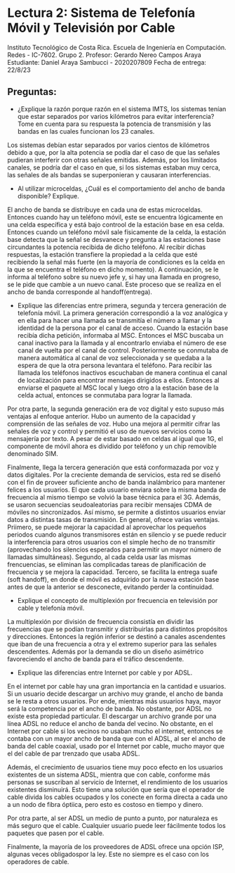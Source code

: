 # Lectura 2: Sistema de Telefonía Móvil y Televisión por Cable

Instituto Tecnológico de Costa Rica. 
Escuela de Ingeniería en Computación. 
Redes - IC-7602.
Grupo 2. 
Profesor: Gerardo Nereo Campos Araya
Estudiante: Daniel Araya Sambucci - 2020207809
Fecha de entrega: 22/8/23

## Preguntas:

* ¿Explique la razón porque razón en el sistema IMTS, los sistemas tenían que estar separados por varios kilómetros para evitar interferencia? Tome en cuenta para su respuesta la potencia de transmisión y las bandas en las cuales funcionan los 23 canales.

Los sistemas debían estar separados por varios cientos de kilómetros debido a que, por la alta potencia se podía dar el caso de que las señales pudieran interferir con otras señales emitidas. Además, por los limitados canales, se podría dar el caso en que, si los sistemas estaban muy cerca, las señales de als bandas se superponieran y causaran interferencias.

* Al utilizar microceldas, ¿Cuál es el comportamiento del ancho de banda disponible? Explique.

El ancho de banda se distribuye en cada una de estas microceldas. Entonces cuando hay un teléfono móvil, este se encuentra lógicamente en una celda específica y está bajo controol de la estación base en esa celda. Entonces cuando un teléfono móvil sale físicamente de la celda, la estación base detecta que la señal se desvanece y  pregunta a las estaciones base circundantes la potencia recibida de dicho teléfono. Al recibir dichas respuestas, la estación transfiere la propiedad a la celda que esté recibiendo la señal más fuerte (en la mayoría de condiciones es la celda en la que se encuentra el teléfono en dicho momento). A continuación, se le informa al teléfono sobre su nuevo jefe y, si hay una llamada en progreso, se le pide que cambie a un nuevo canal. Este proceso que se realiza en el ancho de banda corresponde al handoff(entrega).

* Explique las diferencias entre primera, segunda y tercera generación de telefonía móvil.
La primera generación correspondió a la voz analógica y en ella para hacer una llamada se transmitía el número a llamar y la identidad de la persona por el canal de acceso. Cuando la estación base recibía dicha petición, informaba al MSC. Entonces el MSC buscaba un canal inactivo para la llamada y al encontrarlo enviaba el número de ese canal de vuelta por el canal de control. Posteriormente se conmutaba de manera automática al canal de voz seleccionada y se quedaba a la espera de que la otra persona levantara el teléfono. Para recibir las llamada los teléfonos inactivos escuchaban de manera continua el canal de localización para encontrar mensajes dirigidos a ellos. Entonces al enviarse el paquete al MSC local y luego otro a la estación base de la celda actual, entonces se conmutaba para lograr la llamada.

Por otra parte, la segunda generación era de voz digital y esto supuso más ventajas al enfoque anterior. Hubo un aumento de la capacidad y comprensión de las señales de voz. Hubo una mejora al permitir cifrar las señales de voz y control y permitió el uso de nuevos servicios como la mensajería por texto. A pesar de estar basado en celdas al igual que 1G, el componente de móvil ahora es dividido por teléfono y un chip removible denominado SIM. 

Finalmente, llega la tercera generación que está conformazada por voz y datos digitales. Por la creciente demanda de servicios, esta red se diseñó con el fin de proveer suficiente ancho de banda inalámbrico para mantener felices a los usuarios. 
El que cada usuario enviara sobre la misma banda de frecuencia al mismo tiempo se volvió la base técnica para el 3G. Además, se usaron secuencias seudoaleatorias para recibir mensajes CDMA de móviles no sincronizados. Así mismo, se permite a distintos usuarios enviar datos a distintas tasas de transmisión. En general, ofrece varias ventajas. Priimero, se puede mejorar la capacidad al aprovechar los pequeños periodos cuando algunos transmisores están en silencio y se puede reducir la interferencia para otros usuarios con el simple hecho de no transmitir (aprovechando los silencios esperados para permitir un mayor número de llamadas simultáneas). Segundo, al cada celda usar las mismas frencuencias, se eliminan las complicadas tareas de planificación de frecuencia y se mejora la capacidad. Tercero, se facilita la entrega suafe (soft handoff), en donde el móvil es adquirido por la nueva estación base antes de que la anterior se desconecte, evitando perder la continuidad. 

* Explique el concepto de multiplexión por frecuencia en televisión por cable y telefonía móvil.

La multiplexión por división de frecuencia consistía en dividir las frecuencias que se podían transmitir y distribuirlas para distintos propósitos y direcciones. Entonces la región inferior se destinó a canales ascendentes que iban de una frecuencia a otra y el extremo superior para las señales descendentes. Además por la demanda se dio un diseño asimétrico favoreciendo el ancho de banda para el tráfico descendente.

* Explique las diferencias entre Internet por cable y por ADSL.

En el internet por cable hay una gran importancia en la cantidad e usuarios. Si un usuario decide descargar un archivo muy grande, el ancho de banda se le resta a otros usuarios. Por ende, mientras más usuarios haya, mayor será la competencia por el ancho de banda. No obstante, por ADSL no existe esta propiedad particular. El descargar un archivo grande por una línea ADSL no reduce el ancho de banda del vecino. No obstante, en el Internet por cable si los vecinos no usaban mucho el internet, entonces se contaba con un mayor ancho de banda que con el ADSL, al ser el ancho de banda del cable coaxial, usado por el Internet por cable, mucho mayor que el del cable de par trenzado que usaba ADSL.

Además, el crecimiento de usuarios tiene muy poco efecto en los usuarios existentes de un sistema ADSL, mientra que con cable, conforme más personas se suscriban al servicio de Internet, el rendimiento de los usuarios existentes disminuirá. Esto tiene una solución que sería que el operador de cable divida los cables ocupados y los conecte en forma directa a cada uno a un nodo de fibra óptiica, pero esto es costoso en tiempo y dinero.

Por otra parte, al ser ADSL un medio de punto a punto, por naturaleza es más seguro que el cable. Cualquier usuario puede leer fácilmente todos los paquetes que pasen por el cable.

Finalmente, la mayoría de los proveedores de ADSL ofrece una opción ISP, algunas veces obligadospor la ley. Este no siempre es el caso con los operadores de cable.